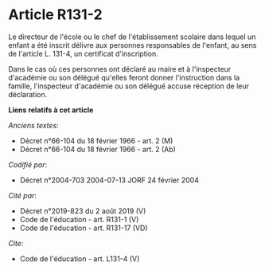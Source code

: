 # Article R131-2

Le directeur de l'école ou le chef de l'établissement scolaire dans lequel un enfant a été inscrit délivre aux personnes
responsables de l'enfant, au sens de l'article L. 131-4, un certificat d'inscription.

Dans le cas où ces personnes ont déclaré au maire et à l'inspecteur d'académie ou son délégué qu'elles feront donner
l'instruction dans la famille, l'inspecteur d'académie ou son délégué accuse réception de leur déclaration.

**Liens relatifs à cet article**

_Anciens textes_:

  - Décret n°66-104 du 18 février 1966 - art. 2 (M)
  - Décret n°66-104 du 18 février 1966 - art. 2 (Ab)

_Codifié par_:

  - Décret n°2004-703 2004-07-13 JORF 24 février 2004

_Cité par_:

  - Décret n°2019-823 du 2 août 2019 (V)
  - Code de l'éducation - art. R131-1 (V)
  - Code de l'éducation - art. R131-17 (VD)

_Cite_:

  - Code de l'éducation - art. L131-4 (V)
